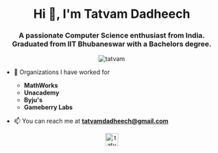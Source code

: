 <h1 align="center">Hi 👋, I'm Tatvam Dadheech</h1>
<h3 align="center">A passionate Computer Science enthusiast from India. Graduated from IIT Bhubaneswar with a Bachelors degree.</h3>

<p align="center"> <img src="https://komarev.com/ghpvc/?username=tatvam" alt="tatvam" /> </p>

- 🏤 Organizations I have worked for
  - **MathWorks**   
  - **Unacademy**
  - **Byju's**
  - **Gameberry Labs**

- 📫 You can reach me at **tatvamdadheech@gmail.com**


<p align="center"> 
<a href="https://linkedin.com/in/tatvam-dadheech" target="blank"><img align="center" src="https://cdn.jsdelivr.net/npm/simple-icons@3.0.1/icons/linkedin.svg" alt="tatvam-dadheech" height="30" width="30" /></a>
</p>
